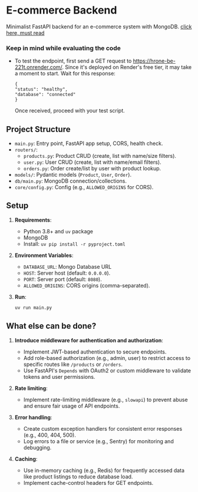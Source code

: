 # E-commerce Backend

Minimalist FastAPI backend for an e-commerce system with MongoDB. [click here,  must read](#what-else-can-be-done)

### Keep in mind while evaluating the code

- To test the endpoint, first send a GET request to https://hrone-be-221t.onrender.com/. Since it's deployed on Render's free tier, it may take a moment to start. Wait for this response:
  ```
  {
  "status": "healthy",
  "database": "connected"
  }
  ```
  Once received, proceed with your test script.

## Project Structure

- `main.py`: Entry point, FastAPI app setup, CORS, health check.
- `routers/`:
  - `products.py`: Product CRUD (create, list with name/size filters).
  - `user.py`: User CRUD (create, list with name/email filters).
  - `orders.py`: Order create/list by user with product lookup.
- `models/`: Pydantic models (`Product`, `User`, `Order`).
- `db/main.py`: MongoDB connection/collections.
- `core/config.py`: Config (e.g., `ALLOWED_ORIGINS` for CORS).

## Setup

1. **Requirements**:

   - Python 3.8+ and `uv` package
   - MongoDB
   - Install: `uv pip install -r pyproject.toml`

2. **Environment Variables**:

   - `DATABASE_URL`: Mongo Database URL
   - `HOST`: Server host (default: `0.0.0.0`).
   - `PORT`: Server port (default: `8080`).
   - `ALLOWED_ORIGINS`: CORS origins (comma-separated).

3. **Run**:
   ```bash
   uv run main.py
   ```

## What else can be done?

1. **Introduce middleware for authentication and authorization**:

   - Implement JWT-based authentication to secure endpoints.
   - Add role-based authorization (e.g., admin, user) to restrict access to specific routes like `/products` or `/orders`.
   - Use FastAPI's `Depends` with OAuth2 or custom middleware to validate tokens and user permissions.

2. **Rate limiting**:

   - Implement rate-limiting middleware (e.g., `slowapi`) to prevent abuse and ensure fair usage of API endpoints.

3. **Error handling**:

   - Create custom exception handlers for consistent error responses (e.g., 400, 404, 500).
   - Log errors to a file or service (e.g., Sentry) for monitoring and debugging.

4. **Caching**:
   - Use in-memory caching (e.g., Redis) for frequently accessed data like product listings to reduce database load.
   - Implement cache-control headers for GET endpoints.
